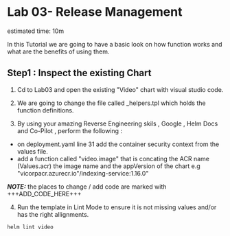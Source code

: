 # Lab 03- Release Management

estimated time: 10m

In this Tutorial we are going to have a basic look on how function works and what are the benefits of using them.

## Step1 : Inspect the existing Chart

1. Cd to Lab03 and open the existing "Video" chart with visual studio code.

2. We are going to change the file called _helpers.tpl which holds the function definitions.

3. By using your amazing Reverse Engineering skils , Google , Helm Docs and Co-Pilot , perform the following :

- on deployment.yaml line 31 add the container security context from the values file. 
- add a function called "video.image" that is concating the ACR name (Values.acr) the image name and the appVersion of the chart
e.g "vicorpacr.azurecr.io"/indexing-service:1.16.0"

**_NOTE:_** the places to change / add code are marked with +++ADD_CODE_HERE+++

4. Run the template in Lint Mode to ensure it is not missing values and/or has the right allignments.

```bash
helm lint video
```
